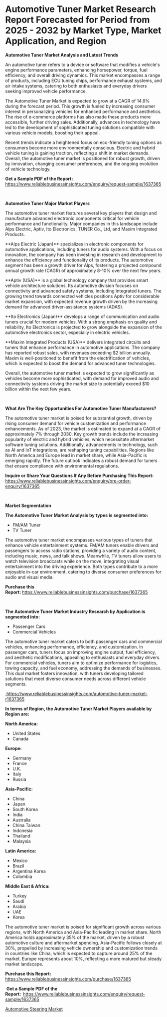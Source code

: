 <p><h1>Automotive Tuner Market Research Report Forecasted for Period from 2025 -  2032 by Market Type, Market Application, and Region</h1></p><p><strong>Automotive Tuner Market Analysis and Latest Trends</strong></p>
<p><p>An automotive tuner refers to a device or software that modifies a vehicle's engine performance parameters, enhancing horsepower, torque, fuel efficiency, and overall driving dynamics. This market encompasses a range of products, including ECU tuning chips, performance exhaust systems, and air intake systems, catering to both enthusiasts and everyday drivers seeking improved vehicle performance.</p><p>The Automotive Tuner Market is expected to grow at a CAGR of 14.9% during the forecast period. This growth is fueled by increasing consumer interest in personalizing vehicles for enhanced performance and aesthetics. The rise of e-commerce platforms has also made these products more accessible, further driving sales. Additionally, advances in technology have led to the development of sophisticated tuning solutions compatible with various vehicle models, boosting their appeal.</p><p>Recent trends indicate a heightened focus on eco-friendly tuning options as consumers become more environmentally conscious. Electric and hybrid vehicle tuning is gaining traction, reflecting a shift in market demands. Overall, the automotive tuner market is positioned for robust growth, driven by innovation, changing consumer preferences, and the ongoing evolution of vehicle technology.</p></p>
<p><strong>Get a Sample PDF of the Report:&nbsp;</strong> <a href="https://www.reliablebusinessinsights.com/enquiry/request-sample/1637365?utm_campaign=2446&utm_medium=2&utm_source=Github&utm_content=ia&utm_term=30032025&utm_id=automotive-tuner">https://www.reliablebusinessinsights.com/enquiry/request-sample/1637365</a></p>
<p>&nbsp;</p>
<p><strong>Automotive Tuner Major Market Players</strong></p>
<p><p>The automotive tuner market features several key players that design and manufacture advanced electronic components critical for vehicle performance and functionality. Major companies in this landscape include Alps Electric, Aptiv, Ito Electronics, TUNER Co., Ltd, and Maxim Integrated Products.</p><p>**Alps Electric (Japan)** specializes in electronic components for automotive applications, including tuners for audio systems. With a focus on innovation, the company has been investing in research and development to enhance the efficiency and functionality of its products. The automotive segment has been a growth driver for Alps, fostering a projected compound annual growth rate (CAGR) of approximately 8-10% over the next few years.</p><p>**Aptiv (USA)** is a global technology company that provides smart vehicle architecture solutions. Its automotive division focuses on connectivity and advanced safety systems, including integrated tuners. The growing trend towards connected vehicles positions Aptiv for considerable market expansion, with expected revenue growth driven by the increasing demand for advanced driver-assistance systems (ADAS).</p><p>**Ito Electronics (Japan)** develops a range of communication and audio tuners crucial for modern vehicles. With a strong emphasis on quality and reliability, Ito Electronics is projected to grow alongside the expansion of the automotive electronics sector, especially in electric vehicles.</p><p>**Maxim Integrated Products (USA)** delivers integrated circuits and tuners that enhance performance in automotive applications. The company has reported robust sales, with revenues exceeding $2 billion annually. Maxim is well-positioned to benefit from the electrification of vehicles, which is expected to boost the demand for advanced tuner technologies.</p><p>Overall, the automotive tuner market is expected to grow significantly as vehicles become more sophisticated, with demand for improved audio and connectivity systems driving the market size to potentially exceed $10 billion within the next few years.</p></p>
<p>&nbsp;</p>
<p><strong>What Are The Key Opportunities For Automotive Tuner Manufacturers?</strong></p>
<p><p>The automotive tuner market is poised for substantial growth, driven by rising consumer demand for vehicle customization and performance enhancements. As of 2023, the market is estimated to expand at a CAGR of approximately 7% through 2030. Key growth trends include the increasing popularity of electric and hybrid vehicles, which necessitate aftermarket software tuning solutions. Additionally, advancements in technology, such as AI and IoT integrations, are reshaping tuning capabilities. Regions like North America and Europe lead in market share, while Asia-Pacific is emerging rapidly. The future outlook indicates a robust demand for tuners that ensure compliance with environmental regulations.</p></p>
<p><strong>Inquire or Share Your Questions If Any Before Purchasing This Report:</strong> <a href="https://www.reliablebusinessinsights.com/enquiry/pre-order-enquiry/1637365?utm_campaign=2446&utm_medium=2&utm_source=Github&utm_content=ia&utm_term=30032025&utm_id=automotive-tuner">https://www.reliablebusinessinsights.com/enquiry/pre-order-enquiry/1637365</a></p>
<p>&nbsp;</p>
<p><strong>Market Segmentation</strong></p>
<p><strong>The Automotive Tuner Market Analysis by types is segmented into:</strong></p>
<p><ul><li>FM/AM Tuner</li><li>TV Tuner</li></ul></p>
<p><p>The automotive tuner market encompasses various types of tuners that enhance vehicle entertainment systems. FM/AM tuners enable drivers and passengers to access radio stations, providing a variety of audio content, including music, news, and talk shows. Meanwhile, TV tuners allow users to watch television broadcasts while on the move, integrating visual entertainment into the driving experience. Both types contribute to a more enjoyable in-car environment, catering to diverse consumer preferences for audio and visual media.</p></p>
<p><strong>Purchase this Report:&nbsp;</strong><a href="https://www.reliablebusinessinsights.com/purchase/1637365?utm_campaign=2446&utm_medium=2&utm_source=Github&utm_content=ia&utm_term=30032025&utm_id=automotive-tuner">https://www.reliablebusinessinsights.com/purchase/1637365</a></p>
<p>&nbsp;</p>
<p><strong>The Automotive Tuner Market Industry Research by Application is segmented into:</strong></p>
<p><ul><li>Passenger Cars</li><li>Commercial Vehicles</li></ul></p>
<p><p>The automotive tuner market caters to both passenger cars and commercial vehicles, enhancing performance, efficiency, and customization. In passenger cars, tuners focus on improving engine output, fuel efficiency, and aesthetic modifications, appealing to enthusiasts and everyday drivers. For commercial vehicles, tuners aim to optimize performance for logistics, towing capacity, and fuel economy, addressing the demands of businesses. This dual market fosters innovation, with tuners developing tailored solutions that meet diverse consumer needs across different vehicle segments.</p></p>
<p><a href="https://www.reliablebusinessinsights.com/automotive-tuner-market-r1637365?utm_campaign=2446&utm_medium=2&utm_source=Github&utm_content=ia&utm_term=30032025&utm_id=automotive-tuner">&nbsp;https://www.reliablebusinessinsights.com/automotive-tuner-market-r1637365</a></p>
<p><strong>In terms of Region, the Automotive Tuner Market Players available by Region are:</strong></p>
<p>
    <p> <strong> North America: </strong>
        <ul>
            <li>United States</li>
            <li>Canada</li>
        </ul>
        </p> 
    <p> <strong> Europe: </strong>
        <ul>
            <li>Germany</li>
            <li>France</li>
            <li>U.K.</li>
            <li>Italy</li>
            <li>Russia</li>
        </ul>
        </p> 
    <p> <strong> Asia-Pacific: </strong>
        <ul>
            <li>China</li>
            <li>Japan</li>
            <li>South Korea</li>
            <li>India</li>
            <li>Australia</li>
            <li>China Taiwan</li>
            <li>Indonesia</li>
            <li>Thailand</li>
            <li>Malaysia</li>
        </ul>
        </p> 
    <p> <strong> Latin America: </strong>
        <ul>
            <li>Mexico</li>
            <li>Brazil</li>
            <li>Argentina Korea</li>
            <li>Colombia</li>
        </ul>
        </p> 
    <p> <strong> Middle East & Africa: </strong>
        <ul>
            <li>Turkey</li>
            <li>Saudi</li>
            <li>Arabia</li>
            <li>UAE</li>
            <li>Korea</li>
        </ul>
    </p>
    </p>
<p><p>The automotive tuner market is poised for significant growth across various regions, with North America and Asia-Pacific leading in market share. North America holds approximately 35% of the market, driven by a robust automotive culture and aftermarket spending. Asia-Pacific follows closely at 30%, propelled by increasing vehicle ownership and customization trends in countries like China, which is expected to capture around 25% of the market. Europe represents about 10%, reflecting a more matured but steady market landscape.</p></p>
<p><strong>Purchase this Report: </strong><a href="https://www.reliablebusinessinsights.com/purchase/1637365?utm_campaign=2446&utm_medium=2&utm_source=Github&utm_content=ia&utm_term=30032025&utm_id=automotive-tuner">https://www.reliablebusinessinsights.com/purchase/1637365</a></p>
<p>&nbsp;<strong>Get a Sample PDF of the Report:&nbsp;&nbsp;</strong><a href="https://www.reliablebusinessinsights.com/enquiry/request-sample/1637365?utm_campaign=2446&utm_medium=2&utm_source=Github&utm_content=ia&utm_term=30032025&utm_id=automotive-tuner">https://www.reliablebusinessinsights.com/enquiry/request-sample/1637365</a></p>
<p><strong></strong></p>
<p><p><a href="https://github.com/triattwood9919/Market-Research-Report-List-1/blob/main/automotive-steering-market.md?utm_campaign=2446&utm_medium=2&utm_source=Github&utm_content=ia&utm_term=30032025&utm_id=automotive-tuner">Automotive Steering Market</a></p></p>
